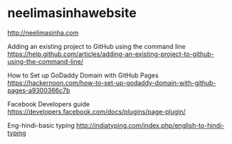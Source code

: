 # neelimasinhawebsite
http://neelimasinha.com

Adding an existing project to GitHub using the command line
https://help.github.com/articles/adding-an-existing-project-to-github-using-the-command-line/

How to Set up GoDaddy Domain with GitHub Pages
https://hackernoon.com/how-to-set-up-godaddy-domain-with-github-pages-a9300366c7b


Facebook Developers guide
https://developers.facebook.com/docs/plugins/page-plugin/

Eng-hindi-basic typing
http://indiatyping.com/index.php/english-to-hindi-typing
